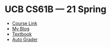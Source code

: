 # UCB CS61B — 21 Spring

- [Course Link](https://sp21.datastructur.es/)
- [My Blog](https://mancuoj.vercel.app/cs61b)
- [Textbook](https://joshhug.gitbooks.io/hug61b/content/)
- [Auto Grader](https://www.gradescope.com/)